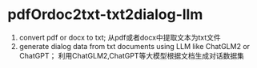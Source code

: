 # pdfOrdoc2txt-txt2dialog-llm
1. convert pdf or docx to txt; 从pdf或者docx中提取文本为txt文件
2. generate dialog data from txt documents using LLM like ChatGLM2 or ChatGPT； 利用ChatGLM2,ChatGPT等大模型根据文档生成对话数据集
